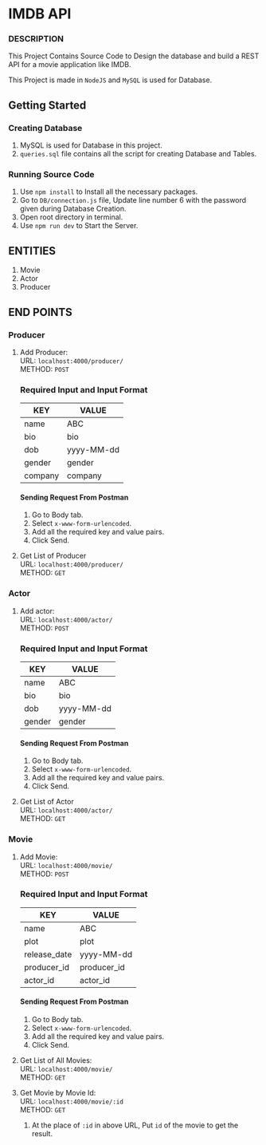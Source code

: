 # IMDB API

### DESCRIPTION   
This Project Contains Source Code to Design the database and build a REST API for a movie application like IMDB.  

This Project is made in `NodeJS` and `MySQL` is used for Database.  

## Getting Started
### Creating Database
1. MySQL is used for Database in this project.  
2. `queries.sql` file contains all the script for creating Database and Tables.  

### Running Source Code
1. Use `npm install` to Install all the necessary packages.
2. Go to `DB/connection.js` file, Update line number 6 with the password given during Database Creation.
3. Open root directory in terminal.
4. Use `npm run dev` to Start the Server.

## ENTITIES

1. Movie
2. Actor
3. Producer

## END POINTS
### Producer
1. Add Producer:  
    URL: `localhost:4000/producer/`  
    METHOD: `POST`  

    ### Required Input and Input Format
    |KEY|VALUE|
    |---|-----|
    |name|ABC|
    |bio|bio|
    |dob|yyyy-MM-dd|
    |gender|gender|
    |company|company|

    #### Sending Request From Postman
    1. Go to Body tab.
    2. Select `x-www-form-urlencoded`.
    3. Add all the required key and value pairs.
    4. Click Send.    
    
2. Get List of Producer  
    URL: `localhost:4000/producer/`   
    METHOD: `GET`

### Actor
1. Add actor:  
    URL: `localhost:4000/actor/`   
    METHOD: `POST`  

    ### Required Input and Input Format
    |KEY|VALUE|
    |---|-----|
    |name|ABC|
    |bio|bio|
    |dob|yyyy-MM-dd|
    |gender|gender|

    #### Sending Request From Postman
    1. Go to Body tab.
    2. Select `x-www-form-urlencoded`.
    3. Add all the required key and value pairs.
    4. Click Send.
   
2. Get List of Actor  
    URL: `localhost:4000/actor/`  
    METHOD: `GET`

### Movie
1. Add Movie:  
    URL: `localhost:4000/movie/`  
    METHOD: `POST`

    ### Required Input and Input Format
    |KEY|VALUE|
    |---|-----|
    |name|ABC|
    |plot|plot|
    |release_date|yyyy-MM-dd|
    |producer_id|producer_id|
    |actor_id|actor_id|

    #### Sending Request From Postman
    1. Go to Body tab.
    2. Select `x-www-form-urlencoded`.
    3. Add all the required key and value pairs.
    4. Click Send.

2. Get List of All Movies:  
    URL: `localhost:4000/movie/`  
    METHOD: `GET`

3. Get Movie by Movie Id:  
    URL: `localhost:4000/movie/:id`  
    METHOD: `GET`

    1. At the place of `:id` in above URL, Put `id` of the movie to get the result.